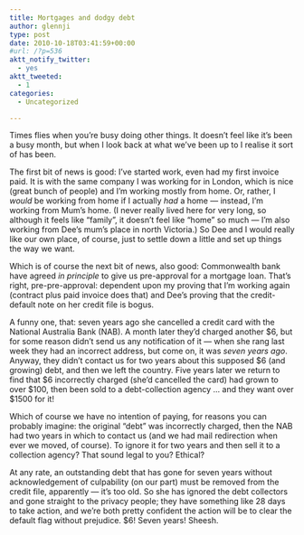 ```yaml
---
title: Mortgages and dodgy debt
author: glennji
type: post
date: 2010-10-18T03:41:59+00:00
#url: /?p=536
aktt_notify_twitter:
  - yes
aktt_tweeted:
  - 1
categories:
  - Uncategorized

---
```

Times flies when you&#8217;re busy doing other things. It doesn&#8217;t feel like it&#8217;s been a busy month, but when I look back at what we&#8217;ve been up to I realise it sort of has been.
  
The first bit of news is good: I&#8217;ve started work, even had my first invoice paid. It is with the same company I was working for in London, which is nice (great bunch of people) and I&#8217;m working mostly from home. Or, rather, I _would_ be working from home if I actually _had_ a home &#8212; instead, I&#8217;m working from Mum&#8217;s home. (I never really lived here for very long, so although it feels like &#8220;family&#8221;, it doesn&#8217;t feel like &#8220;home&#8221; so much &#8212; I&#8217;m also working from Dee&#8217;s mum&#8217;s place in north Victoria.) So Dee and I would really like our own place, of course, just to settle down a little and set up things the way we want.
  
Which is of course the next bit of news, also good: Commonwealth bank have agreed _in principle_ to give us pre-approval for a mortgage loan. That&#8217;s right, pre-pre-approval: dependent upon my proving that I&#8217;m working again (contract plus paid invoice does that) and Dee&#8217;s proving that the credit-default note on her credit file is bogus.
  
A funny one, that: seven years ago she cancelled a credit card with the National Australia Bank (NAB). A month later they&#8217;d charged another $6, but for some reason didn&#8217;t send us any notification of it &#8212; when she rang last week they had an incorrect address, but come on, it was _seven years ago_. Anyway, they didn&#8217;t contact us for two years about this supposed $6 (and growing) debt, and then we left the country. Five years later we return to find that $6 incorrectly charged (she&#8217;d cancelled the card) had grown to over $100, then been sold to a debt-collection agency &#8230; and they want over $1500 for it!
  
Which of course we have no intention of paying, for reasons you can probably imagine: the original &#8220;debt&#8221; was incorrectly charged, then the NAB had two years in which to contact us (and we had mail redirection when ever we moved, of course). To ignore it for two years and then sell it to a collection agency? That sound legal to you? Ethical?
  
At any rate, an outstanding debt that has gone for seven years without acknowledgement of culpability (on our part) must be removed from the credit file, apparently &#8212; it&#8217;s too old. So she has ignored the debt collectors and gone straight to the privacy people; they have something like 28 days to take action, and we&#8217;re both pretty confident the action will be to clear the default flag without prejudice. $6! Seven years! Sheesh.
